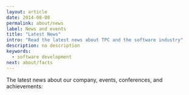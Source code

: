 ```yaml
---
layout: article
date: 2014-08-08
permalink: about/news
label: News and events
title: "Latest News"
intro: "Read the latest news about TPC and the software industry"
description: no description
keywords:
  - software development
next: about/facts
---
```


The latest news about our company, events, conferences, and achievements:
